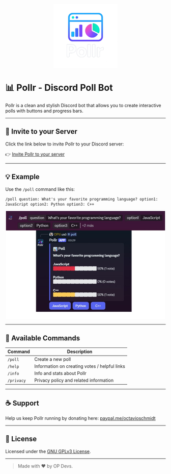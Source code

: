 <p align="center">
  <img src="https://raw.githubusercontent.com/schmidtoctavio/pollr-bot/main/src/assets/logo.png" alt="Pollr Logo" width="200"/>
</p>

# 📊 Pollr - Discord Poll Bot

Pollr is a clean and stylish Discord bot that allows you to create interactive polls with buttons and progress bars.

---

## 🚀 Invite to your Server

Click the link below to invite Pollr to your Discord server:

👉 [Invite Pollr to your server]()

---

## 💡 Example

Use the `/poll` command like this:

```
/poll question: What's your favorite programming language? option1: JavaScript option2: Python option3: C++
```

<p align="center">
  <img src="https://raw.githubusercontent.com/schmidtoctavio/pollr-bot/main/src/assets/example.png" alt="Pollr Example" width="500"/>
</p>

---

## 🧾 Available Commands

| Command     | Description                                       |
|-------------|---------------------------------------------------|
| `/poll`     | Create a new poll                                 |
| `/help`     | Information on creating votes / helpful links     |
| `/info`     | Info and stats about Pollr                        |
| `/privacy`  | Privacy policy and related information            |

---

## ☕ Support

Help us keep Pollr running by donating here: [paypal.me/octavioschmidt](https://www.paypal.me/octavioschmidt)

---

## 🤝 License

Licensed under the [GNU GPLv3 License](LICENSE).

---

> Made with ❤️ by OP Devs.
